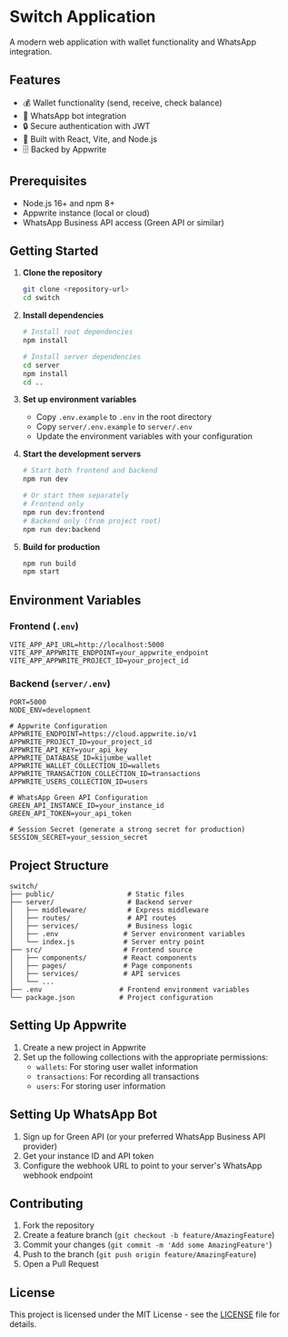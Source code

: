 # Switch Application

A modern web application with wallet functionality and WhatsApp integration.

## Features

- 💰 Wallet functionality (send, receive, check balance)
- 📱 WhatsApp bot integration
- 🔒 Secure authentication with JWT
- 🚀 Built with React, Vite, and Node.js
- 🗄️ Backed by Appwrite

## Prerequisites

- Node.js 16+ and npm 8+
- Appwrite instance (local or cloud)
- WhatsApp Business API access (Green API or similar)

## Getting Started

1. **Clone the repository**
   ```bash
   git clone <repository-url>
   cd switch
   ```

2. **Install dependencies**
   ```bash
   # Install root dependencies
   npm install
   
   # Install server dependencies
   cd server
   npm install
   cd ..
   ```

3. **Set up environment variables**
   - Copy `.env.example` to `.env` in the root directory
   - Copy `server/.env.example` to `server/.env`
   - Update the environment variables with your configuration

4. **Start the development servers**
   ```bash
   # Start both frontend and backend
   npm run dev
   
   # Or start them separately
   # Frontend only
   npm run dev:frontend
   # Backend only (from project root)
   npm run dev:backend
   ```

5. **Build for production**
   ```bash
   npm run build
   npm start
   ```

## Environment Variables

### Frontend (`.env`)
```
VITE_APP_API_URL=http://localhost:5000
VITE_APP_APPWRITE_ENDPOINT=your_appwrite_endpoint
VITE_APP_APPWRITE_PROJECT_ID=your_project_id
```

### Backend (`server/.env`)
```
PORT=5000
NODE_ENV=development

# Appwrite Configuration
APPWRITE_ENDPOINT=https://cloud.appwrite.io/v1
APPWRITE_PROJECT_ID=your_project_id
APPWRITE_API_KEY=your_api_key
APPWRITE_DATABASE_ID=kijumbe_wallet
APPWRITE_WALLET_COLLECTION_ID=wallets
APPWRITE_TRANSACTION_COLLECTION_ID=transactions
APPWRITE_USERS_COLLECTION_ID=users

# WhatsApp Green API Configuration
GREEN_API_INSTANCE_ID=your_instance_id
GREEN_API_TOKEN=your_api_token

# Session Secret (generate a strong secret for production)
SESSION_SECRET=your_session_secret
```

## Project Structure

```
switch/
├── public/                  # Static files
├── server/                  # Backend server
│   ├── middleware/          # Express middleware
│   ├── routes/              # API routes
│   ├── services/            # Business logic
│   ├── .env                # Server environment variables
│   └── index.js            # Server entry point
├── src/                    # Frontend source
│   ├── components/         # React components
│   ├── pages/              # Page components
│   ├── services/           # API services
│   └── ...
├── .env                   # Frontend environment variables
└── package.json           # Project configuration
```

## Setting Up Appwrite

1. Create a new project in Appwrite
2. Set up the following collections with the appropriate permissions:
   - `wallets`: For storing user wallet information
   - `transactions`: For recording all transactions
   - `users`: For storing user information

## Setting Up WhatsApp Bot

1. Sign up for Green API (or your preferred WhatsApp Business API provider)
2. Get your instance ID and API token
3. Configure the webhook URL to point to your server's WhatsApp webhook endpoint

## Contributing

1. Fork the repository
2. Create a feature branch (`git checkout -b feature/AmazingFeature`)
3. Commit your changes (`git commit -m 'Add some AmazingFeature'`)
4. Push to the branch (`git push origin feature/AmazingFeature`)
5. Open a Pull Request

## License

This project is licensed under the MIT License - see the [LICENSE](LICENSE) file for details.
